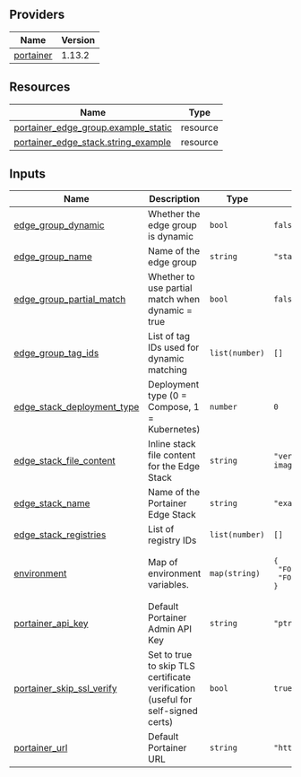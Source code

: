 <!-- BEGIN_TF_DOCS -->


## Providers

| Name | Version |
|------|---------|
| <a name="provider_portainer"></a> [portainer](#provider\_portainer) | 1.13.2 |

## Resources

| Name | Type |
|------|------|
| [portainer_edge_group.example_static](https://registry.terraform.io/providers/portainer/portainer/latest/docs/resources/edge_group) | resource |
| [portainer_edge_stack.string_example](https://registry.terraform.io/providers/portainer/portainer/latest/docs/resources/edge_stack) | resource |

## Inputs

| Name | Description | Type | Default | Required |
|------|-------------|------|---------|:--------:|
| <a name="input_edge_group_dynamic"></a> [edge\_group\_dynamic](#input\_edge\_group\_dynamic) | Whether the edge group is dynamic | `bool` | `false` | no |
| <a name="input_edge_group_name"></a> [edge\_group\_name](#input\_edge\_group\_name) | Name of the edge group | `string` | `"static-group"` | no |
| <a name="input_edge_group_partial_match"></a> [edge\_group\_partial\_match](#input\_edge\_group\_partial\_match) | Whether to use partial match when dynamic = true | `bool` | `false` | no |
| <a name="input_edge_group_tag_ids"></a> [edge\_group\_tag\_ids](#input\_edge\_group\_tag\_ids) | List of tag IDs used for dynamic matching | `list(number)` | `[]` | no |
| <a name="input_edge_stack_deployment_type"></a> [edge\_stack\_deployment\_type](#input\_edge\_stack\_deployment\_type) | Deployment type (0 = Compose, 1 = Kubernetes) | `number` | `0` | no |
| <a name="input_edge_stack_file_content"></a> [edge\_stack\_file\_content](#input\_edge\_stack\_file\_content) | Inline stack file content for the Edge Stack | `string` | `"version: '3'\nservices:\n  hello-world:\n    image: hello-world\n"` | no |
| <a name="input_edge_stack_name"></a> [edge\_stack\_name](#input\_edge\_stack\_name) | Name of the Portainer Edge Stack | `string` | `"example-edge-stack"` | no |
| <a name="input_edge_stack_registries"></a> [edge\_stack\_registries](#input\_edge\_stack\_registries) | List of registry IDs | `list(number)` | `[]` | no |
| <a name="input_environment"></a> [environment](#input\_environment) | Map of environment variables. | `map(string)` | <pre>{<br/>  "FOO": "BAR",<br/>  "FOO2": "test"<br/>}</pre> | no |
| <a name="input_portainer_api_key"></a> [portainer\_api\_key](#input\_portainer\_api\_key) | Default Portainer Admin API Key | `string` | `"ptr_xrP7XWqfZEOoaCJRu5c8qKaWuDtVc2Zb07Q5g22YpS8="` | no |
| <a name="input_portainer_skip_ssl_verify"></a> [portainer\_skip\_ssl\_verify](#input\_portainer\_skip\_ssl\_verify) | Set to true to skip TLS certificate verification (useful for self-signed certs) | `bool` | `true` | no |
| <a name="input_portainer_url"></a> [portainer\_url](#input\_portainer\_url) | Default Portainer URL | `string` | `"https://localhost:9443"` | no |
<!-- END_TF_DOCS -->